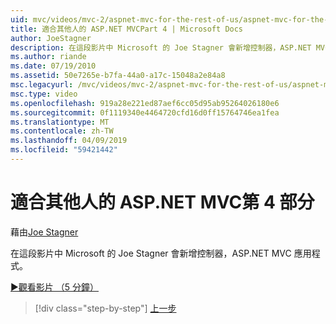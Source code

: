 ```yaml
---
uid: mvc/videos/mvc-2/aspnet-mvc-for-the-rest-of-us/aspnet-mvc-for-the-rest-of-us-part-4
title: 適合其他人的 ASP.NET MVCPart 4 | Microsoft Docs
author: JoeStagner
description: 在這段影片中 Microsoft 的 Joe Stagner 會新增控制器，ASP.NET MVC 應用程式。
ms.author: riande
ms.date: 07/19/2010
ms.assetid: 50e7265e-b7fa-44a0-a17c-15048a2e84a8
msc.legacyurl: /mvc/videos/mvc-2/aspnet-mvc-for-the-rest-of-us/aspnet-mvc-for-the-rest-of-us-part-4
msc.type: video
ms.openlocfilehash: 919a28e221ed87aef6cc05d95ab95264026180e6
ms.sourcegitcommit: 0f1119340e4464720cfd16d0ff15764746ea1fea
ms.translationtype: MT
ms.contentlocale: zh-TW
ms.lasthandoff: 04/09/2019
ms.locfileid: "59421442"
---
```

# <a name="aspnet-mvc-for-the-rest-of-us-part-4"></a>適合其他人的 ASP.NET MVC第 4 部分

藉由[Joe Stagner](https://github.com/JoeStagner)

在這段影片中 Microsoft 的 Joe Stagner 會新增控制器，ASP.NET MVC 應用程式。

[&#9654;觀看影片 （5 分鐘）](https://channel9.msdn.com/Blogs/ASP-NET-Site-Videos/aspnet-mvc-for-the-rest-of-us-part-4)

> [!div class="step-by-step"]
> [上一步](aspnet-mvc-for-the-rest-of-us-part-3.md)
